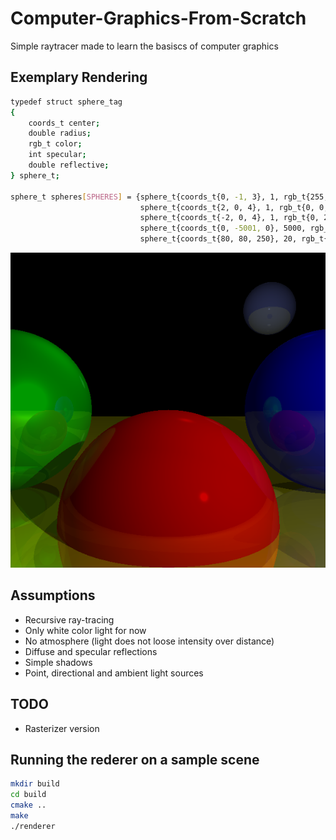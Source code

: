 # Computer-Graphics-From-Scratch
Simple raytracer made to learn the basiscs of computer graphics

## Exemplary Rendering
```bash
typedef struct sphere_tag
{
    coords_t center;
    double radius;
    rgb_t color;
    int specular;
    double reflective;
} sphere_t;

sphere_t spheres[SPHERES] = {sphere_t{coords_t{0, -1, 3}, 1, rgb_t{255, 0, 0}, 500, 0.2},
                             sphere_t{coords_t{2, 0, 4}, 1, rgb_t{0, 0, 255}, 500, 0.3},
                             sphere_t{coords_t{-2, 0, 4}, 1, rgb_t{0, 255, 0}, 10, 0.4},
                             sphere_t{coords_t{0, -5001, 0}, 5000, rgb_t{255, 255, 0}, 1000, 0.5},
                             sphere_t{coords_t{80, 80, 250}, 20, rgb_t{80, 89, 150}, 700, 0.4}};
```
![alt text](result.bmp)

## Assumptions
* Recursive ray-tracing
* Only white color light for now
* No atmosphere (light does not loose intensity over distance)
* Diffuse and specular reflections
* Simple shadows
* Point, directional and ambient light sources

## TODO
* Rasterizer version

## Running the rederer on a sample scene
```bash
mkdir build
cd build
cmake ..
make
./renderer
```